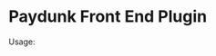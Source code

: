 # Paydunk Front End Plugin

Usage:

<script type="text/javascript" src="jquery.paydunk.js"></script> 
<script>
$('#paydunkButton').paydunk({
    appID        : '7k2f9w57LmFfzU7eP3AQEZW19H5qj8XRwEE73VfB', //required
    price        : 20, //required
    order_number : 1,
    tax          : 0,
    shipping     : 0
});
</script>

